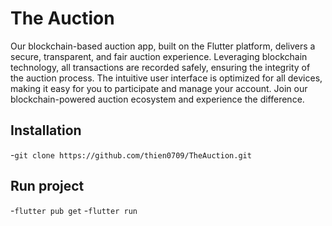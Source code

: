# The Auction 
Our blockchain-based auction app, built on the Flutter platform, delivers a secure, transparent, and fair auction experience. Leveraging blockchain technology, all transactions are recorded safely, ensuring the integrity of the auction process. The intuitive user interface is optimized for all devices, making it easy for you to participate and manage your account. Join our blockchain-powered auction ecosystem and experience the difference.
## Installation
-```git clone https://github.com/thien0709/TheAuction.git```
## Run project
-```flutter pub get``` 
-```flutter run```
